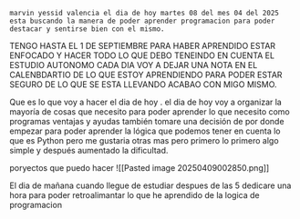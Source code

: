 	marvin yessid valencia el dia de hoy martes 08 del mes 04 del 2025 esta buscando la manera de poder aprender programacion para poder destacar y sentirse bien con el mismo.

TENGO HASTA EL 1 DE SEPTIEMBRE PARA HABER APRENDIDO ESTAR ENFOCADO Y HACER TODO LO QUE DEBO TENEINDO EN CUENTA EL ESTUDIO AUTONOMO 
CADA DIA VOY A DEJAR UNA NOTA EN EL CALENBDARTIO DE LO QUE ESTOY APRENDIENDO PARA PODER ESTAR SEGURO DE LO QUE SE ESTA LLEVANDO ACABAO CON MIGO MISMO.


Que es lo que voy  a hacer el dia de hoy . el dia de hoy voy a organizar la mayoría de cosas que necesito para poder aprender lo que necesito como programas ventajas y ayudas también tomare una decisión de por donde empezar para poder aprender la lógica que podemos tener en cuenta lo que es Python pero me gustaria otras mas pero primero lo primero algo simple y después aumentado la dificultad.


poryectos que puedo hacer 
![[Pasted image 20250409002850.png]]


El dia de mañana cuando llegue de estudiar despues de las 5 dedicare una hora para poder retroalimantar lo que he aprendido de la logica de programacion 




















